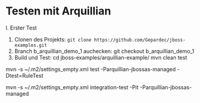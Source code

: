 Testen mit Arquillian
=====================

I. Erster Test
1. Clonen des Projekts: `git clone https://github.com/Gepardec/jboss-examples.git`
2. Branch b_arquillian_demo_1 auchecken: git checkout b_arquillian_demo_1
3. Build und Test:
    cd jboss-examples/arquillian-example/
    mvn clean test

 mvn -s ~/.m2/settings_empty.xml test -Parquillian-jbossas-managed -Dtest=RuleTest

 mvn -s ~/.m2/settings_empty.xml integration-test -Pit -Parquillian-jbossas-managed
